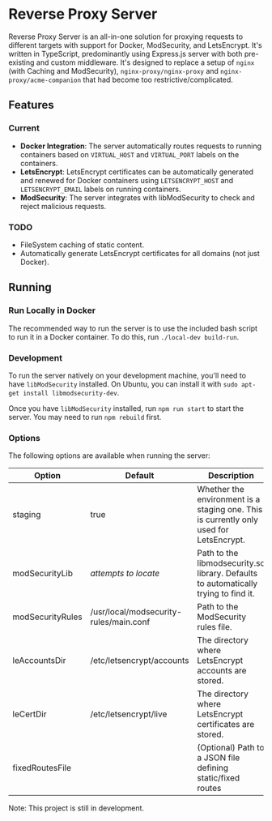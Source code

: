 # Reverse Proxy Server

Reverse Proxy Server is an all-in-one solution for proxying requests to different targets with support for Docker, ModSecurity, and LetsEncrypt. It's written in TypeScript, predominantly using Express.js server with both pre-existing and custom middleware. It's designed to replace a setup of `nginx` (with Caching and ModSecurity), `nginx-proxy/nginx-proxy` and `nginx-proxy/acme-companion` that had become too restrictive/complicated.

## Features

### Current

- **Docker Integration**: The server automatically routes requests to running containers based on `VIRTUAL_HOST` and `VIRTUAL_PORT` labels on the containers.
- **LetsEncrypt**: LetsEncrypt certificates can be automatically generated and renewed for Docker containers using `LETSENCRYPT_HOST` and `LETSENCRYPT_EMAIL` labels on running containers.
- **ModSecurity**: The server integrates with libModSecurity to check and reject malicious requests.

### TODO

- FileSystem caching of static content.
- Automatically generate LetsEncrypt certificates for all domains (not just Docker).

## Running

### Run Locally in Docker

The recommended way to run the server is to use the included bash script to run it in a Docker container. To do this, run `./local-dev build-run`.

### Development

To run the server natively on your development machine, you'll need to have `libModSecurity` installed. On Ubuntu, you can install it with `sudo apt-get install libmodsecurity-dev`.

Once you have `libModSecurity` installed, run `npm run start` to start the server. You may need to run `npm rebuild` first.

### Options

The following options are available when running the server:

| Option           | Default                                | Description                                                                            |
| ---------------- | -------------------------------------- | -------------------------------------------------------------------------------------- |
| staging          | true                                   | Whether the environment is a staging one. This is currently only used for LetsEncrypt. |
| modSecurityLib   | *attempts to locate*                   | Path to the libmodsecurity.so library. Defaults to automatically trying to find it.    |
| modSecurityRules | /usr/local/modsecurity-rules/main.conf | Path to the ModSecurity rules file.                                                    |
| leAccountsDir    | /etc/letsencrypt/accounts              | The directory where LetsEncrypt accounts are stored.                                   |
| leCertDir        | /etc/letsencrypt/live                  | The directory where LetsEncrypt certificates are stored.                               |
| fixedRoutesFile  |                                        | (Optional) Path to a JSON file defining static/fixed routes                            |

Note: This project is still in development.
